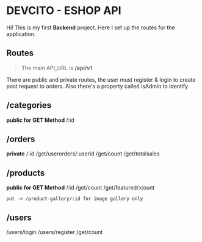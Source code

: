 # DEVCITO - ESHOP API
Hi! This is my first **Backend** project. Here I set up the routes for the application.
## Routes
>The main API_URL is **/api/v1**

There are public and private routes, the user must register & login to create post request to orders. Also there's a property called isAdmin to identify 
## /categories
**public for GET Method**
/:id
## /orders
**private**
/:id
/get/userorders/:userid
/get/count
/get/totalsales
## /products
**public for GET Method**
/:id
/get/count
/get/featured/:count
```mermaid
put -> /product-gallery/:id for image gallery only
```
## /users
/users/login
/users/register
/get/count